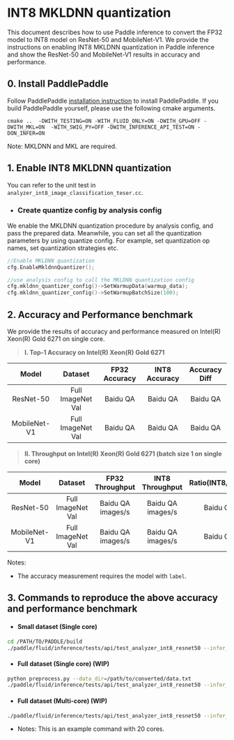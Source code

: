# INT8 MKLDNN quantization 

This document describes how to use Paddle inference to convert the FP32 model to INT8 model on ResNet-50 and MobileNet-V1. We provide the instructions on enabling INT8 MKLDNN quantization in Paddle inference and show the ResNet-50 and MobileNet-V1 results in accuracy and performance.

## 0. Install PaddlePaddle 
Follow PaddlePaddle [installation instruction](https://github.com/PaddlePaddle/models/tree/develop/fluid/PaddleCV/image_classification#installation) to install PaddlePaddle. If you build PaddlePaddle yourself, please use the following cmake arguments. 
```
cmake ..  -DWITH_TESTING=ON -WITH_FLUID_ONLY=ON -DWITH_GPU=OFF -DWITH_MKL=ON  -WITH_SWIG_PY=OFF -DWITH_INFERENCE_API_TEST=ON -DON_INFER=ON

```  
Note: MKLDNN and MKL are required.

## 1. Enable INT8 MKLDNN quantization 
You can refer to the unit test in `analyzer_int8_image_classification_teser.cc`. 

* ### Create quantize config by analysis config

We enable the MKLDNN quantization procedure by analysis config, and pass the prepared data. Meanwhile, you can set all the quantization parameters by using quantize config. For example, set quantization op names, set quantization strategies etc.

```cpp
//Enable MKLDNN quantization
cfg.EnableMkldnnQuantizer();

//use analysis config to call the MKLDNN quantization config
cfg.mkldnn_quantizer_config()->SetWarmupData(warmup_data); 
cfg.mkldnn_quantizer_config()->SetWarmupBatchSize(100);
```

## 2. Accuracy and Performance benchmark

We provide the results of accuracy and performance measured on Intel(R) Xeon(R) Gold 6271 on single core.

   >**I. Top-1 Accuracy on Intel(R) Xeon(R) Gold 6271**

| Model  | Dataset  | FP32 Accuracy  | INT8 Accuracy  | Accuracy Diff  |
| :------------: | :------------: | :------------: | :------------: | :------------: |
| ResNet-50  | Full ImageNet Val  |  Baidu QA  | Baidu QA  | Baidu QA |
| MobileNet-V1 | Full ImageNet Val  | Baidu QA  | Baidu QA  | Baidu QA  |

   >**II. Throughput on Intel(R) Xeon(R) Gold 6271 (batch size 1 on single core)**

| Model  | Dataset  | FP32 Throughput  | INT8 Throughput  |  Ratio(INT8/FP32)  |
| :------------: | :------------: | :------------: | :------------: | :------------: |
| ResNet-50  | Full ImageNet Val  |  Baidu QA images/s | Baidu QA images/s | Baidu QA |
| MobileNet-V1 | Full ImageNet Val  | Baidu QA images/s | Baidu QA images/s | Baidu QA  |

Notes:
* The accuracy measurement requires the model with `label`.

## 3. Commands to reproduce the above accuracy and performance benchmark

* #### Small dataset (Single core)
```bash
cd /PATH/TO/PADDLE/build
./paddle/fluid/inference/tests/api/test_analyzer_int8_resnet50 --infer_model=third_party/inference_demo/int8/resnet50/model --infer_data=third_party/inference_demo/int8/data.txt --paddle_num_threads=1 
```
* #### Full dataset (Single core) (WIP)
```bash
python preprocess.py --data_dir=/path/to/converted/data.txt
./paddle/fluid/inference/tests/api/test_analyzer_int8_resnet50 --infer_model=third_party/inference_demo/int8/resnet50/model --infer_data=/path/to/converted/data.txt --paddle_num_threads=1 --test_all_data
```
* #### Full dataset (Multi-core) (WIP)
```bash
./paddle/fluid/inference/tests/api/test_analyzer_int8_resnet50 --infer_model=third_party/inference_demo/int8/resnet50/model --infer_data=/path/to/converted/data.txt --paddle_num_threads=20 --test_all_data
```
   - Notes: This is an example command with 20 cores.
